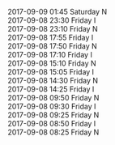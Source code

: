 2017-09-09 01:45 Saturday  N  
2017-09-08 23:30 Friday  I  
2017-09-08 23:10 Friday  N  
2017-09-08 17:55 Friday  I  
2017-09-08 17:50 Friday  N  
2017-09-08 17:10 Friday  I  
2017-09-08 15:10 Friday  N  
2017-09-08 15:05 Friday  I  
2017-09-08 14:30 Friday  N  
2017-09-08 14:25 Friday  I  
2017-09-08 09:50 Friday  N  
2017-09-08 09:30 Friday  I  
2017-09-08 09:25 Friday  N  
2017-09-08 08:50 Friday  I  
2017-09-08 08:25 Friday  N  
